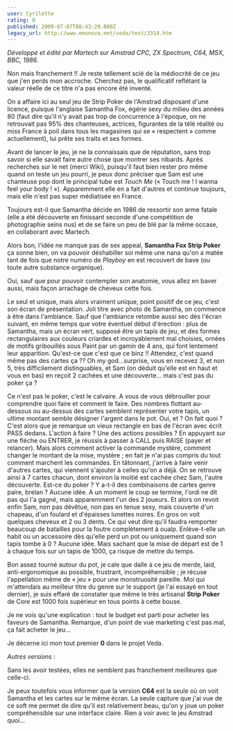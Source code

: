 ```yaml
---
user: Cyrilette
rating: 0
published: 2009-07-07T08:43:29.000Z
legacy_url: http://www.emunova.net/veda/test/3314.htm
---
```

_Développé et édité par Martech sur Amstrad CPC, ZX Spectrum, C64, MSX, BBC, 1986\._  

  

Non mais franchement !! Je reste tellement scié de la médiocrité de ce jeu que j'en perds mon accroche. Cherchez pas, le qualificatif reflétant la valeur réelle de ce titre n'a pas encore été inventé.  

  

On a affaire ici au seul jeu de Strip Poker de l'Amstrad disposant d'une licence, puisque l'anglaise Samantha Fox, égérie sexy du milieu des années 80 (faut dire qu'il n'y avait pas trop de concurrence à l'époque, on ne retrouvait pas 95% des chanteuses, actrices, figurantes de la télé réalité ou miss France à poil dans tous les magasines qui se « respectent » comme actuellement), lui prête ses traits et ses formes.  

Avant de lancer le jeu, je ne la connaissais que de réputation, sans trop savoir si elle savait faire autre chose que montrer ses nibards. Après recherches sur le net (merci Wiki), puisqu'il faut bien rester pro même quand on teste un jeu pourri, je peux donc préciser que Sam est une chanteuse pop dont le principal tube est _Touch Me_ (« Touch me ! I wanna feel your body ! »). Apparemment elle en a fait d'autres et continue toujours, mais elle n'est pas super médiatisée en France.  

Toujours est-il que Samantha décide en 1986 de ressortir son arme fatale (elle a été découverte en finissant seconde d'une compétition de photographie seins nus) et de se faire un peu de blé par la même occase, en collaborant avec Martech.  

Alors bon, l'idée ne manque pas de sex appeal, **Samantha Fox Strip Poker** ça sonne bien, on va pouvoir déshabiller soi même une nana qu'on a matée tant de fois que notre numéro de _Playboy_ en est recouvert de bave (ou toute autre substance organique).  

Oui, sauf que pour pouvoir contempler son anatomie, vous allez en baver aussi, mais façon arrachage de cheveux cette fois.  

  

Le seul et unique, mais alors vraiment unique, point positif de ce jeu, c'est son écran de présentation. Joli titre avec photo de Samantha, on commence à être dans l'ambiance. Sauf que l'ambiance retombe aussi sec dès l'écran suivant, en même temps que votre éventuel début d'érection : plus de Samantha, mais un écran vert, supposé être un tapis de jeu, et des formes rectangulaires aux couleurs criardes et incroyablement mal choisies, ornées de motifs gribouillés sous Paint par un gamin de 4 ans, qui font lentement leur apparition. Qu'est-ce que c'est que ce binz !! Attendez, c'est quand même pas des cartes ça ?? Oh my god...surprise, vous en recevez 3, et non 5, très difficilement distinguables, et Sam (on déduit qu'elle est en haut et vous en bas) en reçoit 2 cachées et une découverte... mais c'est pas du poker ça ?  

  

Ce n'est pas le poker, c'est le calvaire. A vous de vous débrouiller pour comprendre quoi faire et comment le faire. Des nombres flottant au-dessous ou au-dessus des cartes semblent représenter votre tapis, un ultime montant semble désigner l'argent dans le pot. Oui, et ? On fait quoi ? C'est alors que je remarque un vieux rectangle en bas de l'écran avec écrit PASS dedans. L'action à faire ? Une des actions possibles ? En appuyant sur une flèche ou ENTRER, je réussis à passer à CALL puis RAISE (payer et relancer). Mais alors comment activer la commande mystère, comment changer le montant de la mise, mystère ; en fait je n'ai pas compris du tout comment marchent les commandes. En tâtonnant, j'arrive à faire venir d'autres cartes, qui viennent s'ajouter à celles qu'on a déjà. On se retrouve ainsi à 7 cartes chacun, dont environ la moitié est cachée chez Sam, l'autre découverte. Est-ce du poker ? Y a-t-il des combinaisons de cartes genre paire, brelan ? Aucune idée. A un moment le coup se termine, l'ordi ne dit pas qui l'a gagné, mais apparemment l'un des 2 joueurs. Et alors on revoit enfin Sam, non pas dévêtue, non pas en tenue sexy, mais couverte d'un chapeau, d'un foulard et d'épaisses lunettes noires. En gros on voit quelques cheveux et 2 ou 3 dents. Ce qui veut dire qu'il faudra remporter beaucoup de batailles pour la foutre complètement à oualp. Enlève-t-elle un habit ou un accessoire dès qu'elle perd un pot ou uniquement quand son tapis tombe à 0 ? Aucune idée. Mais sachant que la mise de départ est de 1 à chaque fois sur un tapis de 1000, ça risque de mettre du temps.  

  

Bon assez tourné autour du pot, je cale que dalle à ce jeu de merde, laid, anti-ergonomique au possible, frustrant, incompréhensible ; je récuse l'appellation même de « jeu » pour une monstruosité pareille. Moi qui m'attendais au meilleur titre du genre sur le support (je l'ai essayé en tout dernier), je suis effaré de constater que même le très artisanal **Strip Poker** de Core est 1000 fois supérieur en tous points à cette bouse.  

Je ne vois qu'une explication : tout le budget est parti pour acheter les faveurs de Samantha. Remarque, d'un point de vue marketing c'est pas mal, ça fait acheter le jeu...  

  

Je décerne ici mon tout premier **0** dans le projet Veda.  

  

_Autres versions_ :  

Sans les avoir testées, elles ne semblent pas franchement meilleures que celle-ci.  

Je peux toutefois vous informer que la version **C64** est la seule où on voit Samantha et les cartes sur le même écran. La seule capture que j'ai vue de ce soft me permet de dire qu'il est relativement beau, qu'on y joue un poker compréhensible sur une interface claire. Rien à voir avec le jeu Amstrad quoi...